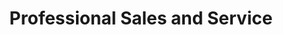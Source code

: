 ---
title: "Professional Sales and Service"
url: /salt-lake-city/professional-sales-and-service/
shop: Autohaus
---
